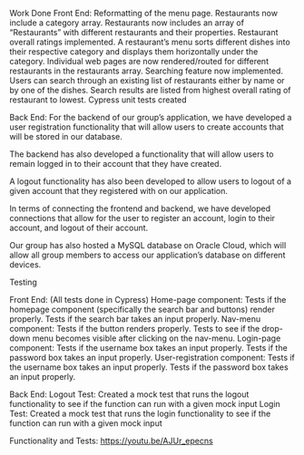 Work Done
Front End:
Reformatting of the menu page.
Restaurants now include a category array.
Restaurants now includes an array of “Restaurants” with different restaurants and their properties.
Restaurant overall ratings implemented.
A restaurant’s menu sorts different dishes into their respective category and displays them horizontally under the category.
Individual web pages are now rendered/routed for different restaurants in the restaurants array.
Searching feature now implemented.
Users can search through an existing list of restaurants either by name or by one of the dishes.
Search results are listed from highest overall rating of restaurant to lowest.
Cypress unit tests created

Back End:
For the backend of our group’s application, we have developed a user registration functionality that will allow users to create accounts that will be stored in our database.

The backend has also developed a functionality that will allow users to remain logged in to their account that they have created.

A logout functionality has also been developed to allow users to logout of a given account that they registered with on our application.

In terms of connecting the frontend and backend, we have developed connections that allow for the user to register an account, login to their account, and logout of their account. 

Our group has also hosted a MySQL database on Oracle Cloud, which will allow all group members to access our application’s database on different devices.




Testing

Front End: (All tests done in Cypress)
Home-page component: 
Tests if the homepage component (specifically the search bar and buttons) render properly.
Tests if the search bar takes an input properly.
Nav-menu component:
Tests if the button renders properly.
Tests to see if the drop-down menu becomes visible after clicking on the nav-menu.
Login-page component:
Tests if the username box takes an input properly.
Tests if the password box takes an input properly.
User-registration component:
Tests if the username box takes an input properly.
Tests if the password box takes an input properly.



Back End: 
Logout Test:
Created a mock test that runs the logout functionality to see if the function can run with a given mock input
Login Test: 
Created a mock test that runs the login functionality to see if the function can run with a given mock input

Functionality and Tests:
https://youtu.be/AJUr_epecns
